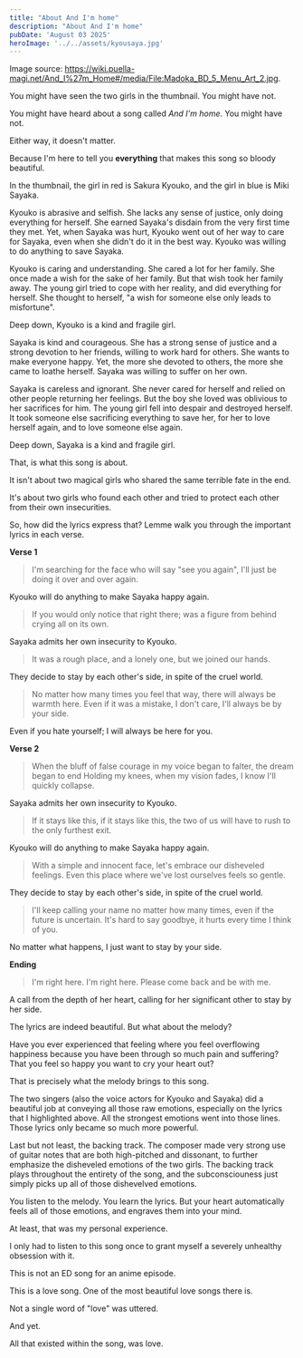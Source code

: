 ```yaml
---
title: "About And I'm home"
description: "About And I'm home"
pubDate: 'August 03 2025'
heroImage: '../../assets/kyousaya.jpg'
---
```


Image source: https://wiki.puella-magi.net/And_I%27m_Home#/media/File:Madoka_BD_5_Menu_Art_2.jpg.

You might have seen the two girls in the thumbnail. You might have not.

You might have heard about a song called *And I'm home*. You might have not.

Either way, it doesn't matter.

Because I'm here to tell you **everything** that makes this song so bloody beautiful.

In the thumbnail, the girl in red is Sakura Kyouko, and the girl in blue is Miki Sayaka.

Kyouko is abrasive and selfish. She lacks any sense of justice, only doing everything for herself. She earned Sayaka's disdain from the very first time they met. Yet, when Sayaka was hurt, Kyouko went out of her way to care for Sayaka, even when she didn't do it in the best way. Kyouko was willing to do anything to save Sayaka.

Kyouko is caring and understanding. She cared a lot for her family. She once made a wish for the sake of her family. But that wish took her family away. The young girl tried to cope with her reality, and did everything for herself. She thought to herself, "a wish for someone else only leads to misfortune".

Deep down, Kyouko is a kind and fragile girl.

Sayaka is kind and courageous. She has a strong sense of justice and a strong devotion to her friends, willing to work hard for others. She wants to make everyone happy. Yet, the more she devoted to others, the more she came to loathe herself. Sayaka was willing to suffer on her own.

Sayaka is careless and ignorant. She never cared for herself and relied on other people returning her feelings. But the boy she loved was oblivious to her sacrifices for him. The young girl fell into despair and destroyed herself. It took someone else sacrificing everything to save her, for her to love herself again, and to love someone else again.

Deep down, Sayaka is a kind and fragile girl.

That, is what this song is about.

It isn't about two magical girls who shared the same terrible fate in the end.

It's about two girls who found each other and tried to protect each other from their own insecurities.

So, how did the lyrics express that? Lemme walk you through the important lyrics in each verse.

**Verse 1**

> I'm searching for the face who will say "see you again", I'll just be doing it over and over again.

Kyouko will do anything to make Sayaka happy again.

> If you would only notice that right there; was a figure from behind crying all on its own.

Sayaka admits her own insecurity to Kyouko.

> It was a rough place, and a lonely one, but we joined our hands.

They decide to stay by each other's side, in spite of the cruel world.

> No matter how many times you feel that way, there will always be warmth here.
> Even if it was a mistake, I don't care, I'll always be by your side.

Even if you hate yourself; I will always be here for you.

**Verse 2**

> When the bluff of false courage in my voice began to falter, the dream began to end
> Holding my knees, when my vision fades, I know I'll quickly collapse.

Sayaka admits her own insecurity to Kyouko.

> If it stays like this, if it stays like this, the two of us will have to rush to the only furthest exit.

Kyouko will do anything to make Sayaka happy again.

> With a simple and innocent face, let's embrace our disheveled feelings.
> Even this place where we've lost ourselves feels so gentle.

They decide to stay by each other's side, in spite of the cruel world.

> I'll keep calling your name no matter how many times, even if the future is uncertain.
> It's hard to say goodbye, it hurts every time I think of you.

No matter what happens, I just want to stay by your side.

**Ending**

> I'm right here.
> I'm right here.
> Please come back and be with me.

A call from the depth of her heart, calling for her significant other to stay by her side.

The lyrics are indeed beautiful. But what about the melody?

Have you ever experienced that feeling where you feel overflowing happiness because you have been through so much pain and suffering? That you feel so happy you want to cry your heart out?

That is precisely what the melody brings to this song.

The two singers (also the voice actors for Kyouko and Sayaka) did a beautiful job at conveying all those raw emotions, especially on the lyrics that I highlighted above. All the strongest emotions went into those lines. Those lyrics only became so much more powerful.

Last but not least, the backing track. The composer made very strong use of guitar notes that are both high-pitched and dissonant, to further emphasize the disheveled emotions of the two girls. The backing track plays throughout the entirety of the song, and the subconsciouness just simply picks up all of those dishevelved emotions.

You listen to the melody. You learn the lyrics. But your heart automatically feels all of those emotions, and engraves them into your mind.

At least, that was my personal experience.

I only had to listen to this song once to grant myself a severely unhealthy obsession with it.

This is not an ED song for an anime episode.

This is a love song. One of the most beautiful love songs there is.

Not a single word of "love" was uttered.

And yet.

All that existed within the song, was love.